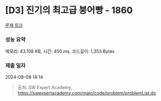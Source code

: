 # [D3] 진기의 최고급 붕어빵 - 1860 

[문제 링크](https://swexpertacademy.com/main/code/problem/problemDetail.do?contestProbId=AV5LsaaqDzYDFAXc) 

### 성능 요약

메모리: 43,108 KB, 시간: 450 ms, 코드길이: 1,353 Bytes

### 제출 일자

2024-08-08 14:14



> 출처: SW Expert Academy, https://swexpertacademy.com/main/code/problem/problemList.do